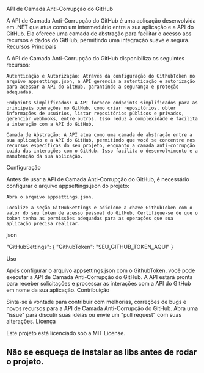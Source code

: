 API de Camada Anti-Corrupção do GitHub

A API de Camada Anti-Corrupção do GitHub é uma aplicação desenvolvida em .NET que atua como um intermediário entre a sua aplicação e a API do GitHub. Ela oferece uma camada de abstração para facilitar o acesso aos recursos e dados do GitHub, permitindo uma integração suave e segura.
Recursos Principais

A API de Camada Anti-Corrupção do GitHub disponibiliza os seguintes recursos:

    Autenticação e Autorização: Através da configuração do GithubToken no arquivo appsettings.json, a API gerencia a autenticação e autorização para acessar a API do GitHub, garantindo a segurança e proteção adequadas.

    Endpoints Simplificados: A API fornece endpoints simplificados para as principais operações no GitHub, como criar repositórios, obter informações de usuários, listar repositórios públicos e privados, gerenciar webhooks, entre outros. Isso reduz a complexidade e facilita a interação com a API do GitHub.

    Camada de Abstração: A API atua como uma camada de abstração entre a sua aplicação e a API do GitHub, permitindo que você se concentre nos recursos específicos do seu projeto, enquanto a camada anti-corrupção cuida das interações com o GitHub. Isso facilita o desenvolvimento e a manutenção da sua aplicação.

Configuração

Antes de usar a API de Camada Anti-Corrupção do GitHub, é necessário configurar o arquivo appsettings.json do projeto:

    Abra o arquivo appsettings.json.

    Localize a seção GitHubSettings e adicione a chave GithubToken com o valor do seu token de acesso pessoal do GitHub. Certifique-se de que o token tenha as permissões adequadas para as operações que sua aplicação precisa realizar.

json

"GitHubSettings": {
  "GithubToken": "SEU_GITHUB_TOKEN_AQUI"
}

Uso

Após configurar o arquivo appsettings.json com o GithubToken, você pode executar a API de Camada Anti-Corrupção do GitHub. A API estará pronta para receber solicitações e processar as interações com a API do GitHub em nome da sua aplicação.
Contribuição

Sinta-se à vontade para contribuir com melhorias, correções de bugs e novos recursos para a API de Camada Anti-Corrupção do GitHub. Abra uma "issue" para discutir suas ideias ou envie um "pull request" com suas alterações.
Licença

Este projeto está licenciado sob a MIT License.

## Não se esqueça de instalar as libs antes de rodar o projeto.
